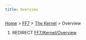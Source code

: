 ```yaml
---
title: Overview
---
```


[Home](../../Main%20Page.md) > [FF7](../../FF7.md) > [The Kernel](../The%20Kernel.md) > Overview

1.  REDIRECT [FF7/Kernel/Overview][]

  [FF7/Kernel/Overview]: ../Kernel/Overview.md "wikilink"
